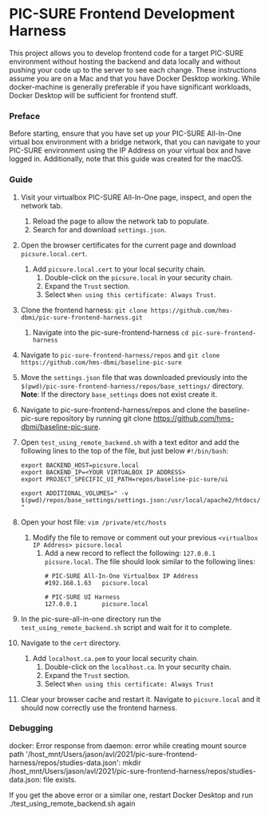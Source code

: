 PIC-SURE Frontend Development Harness
=====================================

This project allows you to develop frontend code for a target PIC-SURE environment without 
hosting the backend and data locally and without pushing your code up to the server to see
each change. These instructions assume you are on a Mac and that you have Docker Desktop
working. While docker-machine is generally preferable if you have significant workloads,
Docker Desktop will be sufficient for frontend stuff.

### Preface
Before starting, ensure that you have set up your PIC-SURE All-In-One virtual box environment with a bridge network, 
that you can navigate to your PIC-SURE environment using the IP Address on your virtual box and have logged in. 
Additionally, note that this guide was created for the macOS.

### Guide
1. Visit your virtualbox PIC-SURE All-In-One page, inspect, and open the network tab.
    1. Reload the page to allow the network tab to populate.
    2. Search for and download `settings.json`.
2. Open the browser certificates for the current page and download `picsure.local.cert`.
    1. Add `picsure.local.cert` to your local security chain.
        1. Double-click on the `picsure.local` in your security chain.
        2. Expand the `Trust` section.
        3. Select  `When using this certificate: Always Trust`.
3. Clone the frontend harness: `git clone https://github.com/hms-dbmi/pic-sure-frontend-harness.git` 
   1. Navigate into the pic-sure-frontend-harness `cd pic-sure-frontend-harness`

4. Navigate to `pic-sure-frontend-harness/repos` and `git clone https://github.com/hms-dbmi/baseline-pic-sure`

5. Move the `settings.json` file that was downloaded previously into the `$(pwd)/pic-sure-frontend-harness/repos/base_settings/` directory. <b>Note</b>: If the directory `base_settings` does not exist create it.

6. Navigate to pic-sure-frontend-harness/repos and clone the baseline-pic-sure repository by running git clone https://github.com/hms-dbmi/baseline-pic-sure.

7. Open `test_using_remote_backend.sh` with a text editor and add the following lines to the top of the file, but just below `#!/bin/bash`:
    ```
    export BACKEND_HOST=picsure.local
    export BACKEND_IP=<YOUR VIRTUALBOX IP ADDRESS>
    export PROJECT_SPECIFIC_UI_PATH=repos/baseline-pic-sure/ui  
    
    export ADDITIONAL_VOLUMES=" -v $(pwd)/repos/base_settings/settings.json:/usr/local/apache2/htdocs/picsureui/settings/settings.json "
    ```
   
8. Open your host file: `vim /private/etc/hosts`
    1. Modify the file to remove or comment out your previous
       `<virtualbox IP Address> picsure.local`
       1. Add a new record to reflect the following: `127.0.0.1 picsure.local`. The file should look similar to the following lines:
           ```
           # PIC-SURE All-In-One Virtualbox IP Address
           #192.168.1.63   picsure.local
        
           # PIC-SURE UI Harness
           127.0.0.1       picsure.local
           ```

9. In the pic-sure-all-in-one directory run the `test_using_remote_backend.sh` script and wait for it to complete.

10. Navigate to the `cert` directory.
     1. Add `localhost.ca.pem` to your local security chain.
         1. Double-click on the `localhost.ca`. In your security chain.
         2. Expand the `Trust` section.
         3. Select  `When using this certificate: Always Trust`
       
11. Clear your browser cache and restart it. Navigate to `picsure.local` and it should now correctly use the frontend harness.

### Debugging

docker: Error response from daemon: error while creating mount source path '/host_mnt/Users/jason/avl/2021/pic-sure-frontend-harness/repos/studies-data.json': mkdir /host_mnt/Users/jason/avl/2021/pic-sure-frontend-harness/repos/studies-data.json: file exists.

If you get the above error or a similar one, restart Docker Desktop and run ./test_using_remote_backend.sh again
